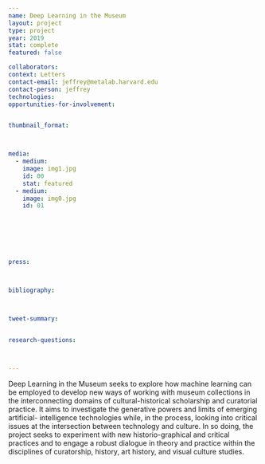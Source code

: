 ```yaml
---
name: Deep Learning in the Museum
layout: project
type: project
year: 2019
stat: complete
featured: false

collaborators:
context: Letters
contact-email: jeffrey@metalab.harvard.edu
contact-person: jeffrey
technologies: 
opportunities-for-involvement: 


thumbnail_format:



media:
  - medium:
    image: img1.jpg
    id: 00
    stat: featured
  - medium:
    image: img0.jpg
    id: 01







press:



bibliography:



tweet-summary:


research-questions:



---
```

Deep Learning in the Museum seeks to explore how machine learning can be employed to develop new ways of working with museum collections in the interconnecting domains of cultural-historical scholarship and curatorial practice. It aims to investigate the generative powers and limits of emerging artificial- intelligence technologies while, in the process, looking into critical issues at the intersection between technology and culture. In so doing, the project seeks to experiment with new historio-graphical and critical practices and to engage a robust dialogue in theory and practice within the disciplines of curatorship, history, art history, and visual culture studies.


